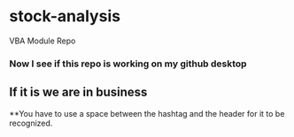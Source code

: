 # stock-analysis
VBA Module Repo
### Now I see if this repo is working on my github desktop
## If it is we are in business
**You have to use a space between the hashtag and the header for it to be recognized.
